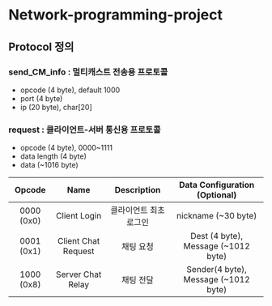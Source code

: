 # Network-programming-project

## Protocol 정의

### send_CM_info : 멀티캐스트 전송용 프로토콜
* opcode (4 byte), default 1000
* port (4 byte)
* ip (20 byte), char[20]

### request : 클라이언트-서버 통신용 프로토콜
* opcode (4 byte), 0000~1111
* data length (4 byte)
* data (~1016 byte)

| Opcode | Name | Description | Data Configuration (Optional) |
| :---:   | :-: | :-: | :-: |
| 0000 (0x0) | Client Login | 클라이언트 최초 로그인 | nickname (~30 byte) |
| 0001 (0x1) | Client Chat Request | 채팅 요청 | Dest (4 byte), Message (~1012 byte) |
| 1000 (0x8) | Server Chat Relay | 채팅 전달 | Sender(4 byte), Message (~1012 byte) |
